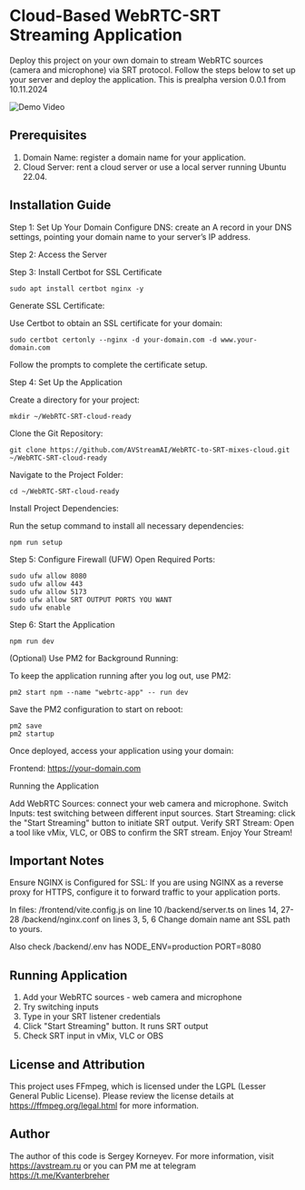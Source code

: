 # Cloud-Based WebRTC-SRT Streaming Application
Deploy this project on your own domain to stream WebRTC sources (camera and microphone) via SRT protocol. Follow the steps below to set up your server and deploy the application.
This is prealpha version 0.0.1 from 10.11.2024

![Demo Video](demo-video-2.gif)

## Prerequisites
1. Domain Name: register a domain name for your application.
2. Cloud Server: rent a cloud server or use a local server running Ubuntu 22.04.

## Installation Guide

Step 1: Set Up Your Domain
Configure DNS: create an A record in your DNS settings, pointing your domain name to your server’s IP address.

Step 2: Access the Server

Step 3: Install Certbot for SSL Certificate

```
sudo apt install certbot nginx -y
```

Generate SSL Certificate:

Use Certbot to obtain an SSL certificate for your domain:

```
sudo certbot certonly --nginx -d your-domain.com -d www.your-domain.com
```

Follow the prompts to complete the certificate setup.

Step 4: Set Up the Application

Create a directory for your project:
```
mkdir ~/WebRTC-SRT-cloud-ready
```

Clone the Git Repository:
```
git clone https://github.com/AVStreamAI/WebRTC-to-SRT-mixes-cloud.git ~/WebRTC-SRT-cloud-ready
```

Navigate to the Project Folder:
```
cd ~/WebRTC-SRT-cloud-ready
```

Install Project Dependencies:

Run the setup command to install all necessary dependencies:
```
npm run setup
```

Step 5: Configure Firewall (UFW)
Open Required Ports:
```
sudo ufw allow 8080
sudo ufw allow 443
sudo ufw allow 5173
sudo ufw allow SRT OUTPUT PORTS YOU WANT
sudo ufw enable
```

Step 6: Start the Application
```
npm run dev
```

(Optional) Use PM2 for Background Running:

To keep the application running after you log out, use PM2:
```
pm2 start npm --name "webrtc-app" -- run dev
```
Save the PM2 configuration to start on reboot:
```
pm2 save
pm2 startup
```

Once deployed, access your application using your domain:

Frontend: https://your-domain.com

Running the Application

Add WebRTC Sources: connect your web camera and microphone.
Switch Inputs: test switching between different input sources.
Start Streaming: click the "Start Streaming" button to initiate SRT output.
Verify SRT Stream: Open a tool like vMix, VLC, or OBS to confirm the SRT stream.
Enjoy Your Stream!

## Important Notes

Ensure NGINX is Configured for SSL: If you are using NGINX as a reverse proxy for HTTPS, configure it to forward traffic to your application ports.

In files:
/frontend/vite.config.js on line 10
/backend/server.ts on lines 14, 27-28
/backend/nginx.conf on lines 3, 5, 6
Change domain name ant SSL path to yours.

Also check /backend/.env has
NODE_ENV=production
PORT=8080

## Running Application

1. Add your WebRTC sources - web camera and microphone
2. Try switching inputs
3. Type in your SRT listener credentials
4. Click "Start Streaming" button. It runs SRT output
5. Check SRT input in vMix, VLC or OBS

## License and Attribution
This project uses FFmpeg, which is licensed under the LGPL (Lesser General Public License). Please review the license details at https://ffmpeg.org/legal.html for more information.

## Author
The author of this code is Sergey Korneyev. For more information, visit https://avstream.ru or you can PM me at telegram https://t.me/Kvanterbreher

